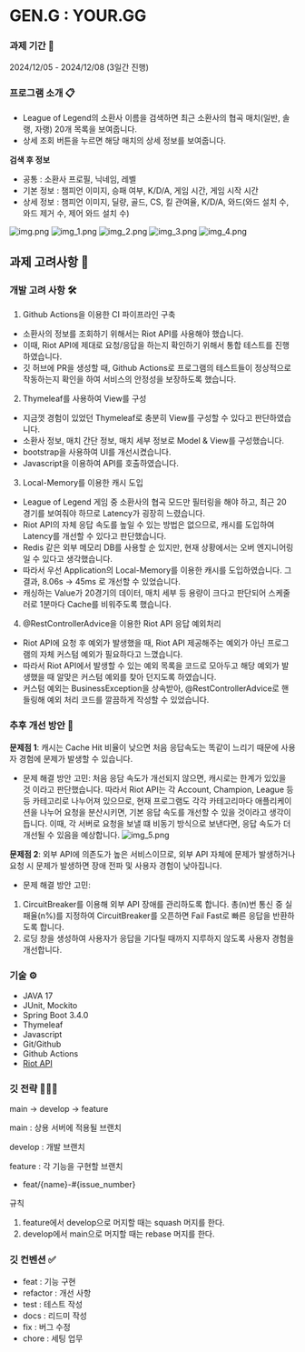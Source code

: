 # GEN.G : YOUR.GG

### 과제 기간 📅

2024/12/05 - 2024/12/08 (3일간 진행)

### 프로그램 소개 📋

- League of Legend의 소환사 이름을 검색하면 최근 소환사의 협곡 매치(일반, 솔랭, 자랭) 20개 목록을 보여줍니다.
- 상세 조회 버튼을 누르면 해당 매치의 상세 정보를 보여줍니다.

**검색 후 정보**

- 공통 : 소환사 프로필, 닉네임, 레벨
- 기본 정보 : 챔피언 이미지, 승패 여부, K/D/A, 게임 시간, 게임 시작 시간
- 상세 정보 : 챔피언 이미지, 딜량, 골드, CS, 킬 관여율, K/D/A, 와드(와드 설치 수, 와드 제거 수, 제어 와드 설치 수)

![img.png](img.png)
![img_1.png](img_1.png)
![img_2.png](img_2.png)
![img_3.png](img_3.png)
![img_4.png](img_4.png)

## 과제 고려사항 🔎

### 개발 고려 사항 🛠️

1. Github Actions을 이용한 CI 파이프라인 구축

- 소환사의 정보를 조회하기 위해서는 Riot API를 사용해야 했습니다.
- 이때, Riot API에 제대로 요청/응답을 하는지 확인하기 위해서 통합 테스트를 진행하였습니다.
- 깃 허브에 PR을 생성할 때, Github Actions로 프로그램의 테스트들이 정상적으로 작동하는지 확인을 하여 서비스의 안정성을 보장하도록 했습니다.

2. Thymeleaf를 사용하여 View를 구성

- 지금껏 경험이 있었던 Thymeleaf로 충분히 View를 구성할 수 있다고 판단하였습니다.
- 소환사 정보, 매치 간단 정보, 매치 세부 정보로 Model & View를 구성했습니다.
- bootstrap을 사용하여 UI를 개선시켰습니다.
- Javascript을 이용하여 API를 호출하였습니다.

3. Local-Memory를 이용한 캐시 도입

- League of Legend 게임 중 소환사의 협곡 모드만 필터링을 해야 하고, 최근 20 경기를 보여줘야 하므로 Latency가 굉장히 느렸습니다.
- Riot API의 자체 응답 속도를 높일 수 있는 방법은 없으므로, 캐시를 도입하여 Latency를 개선할 수 있다고 판단했습니다.
- Redis 같은 외부 메모리 DB를 사용할 순 있지만, 현재 상황에서는 오버 엔지니어링일 수 있다고 생각했습니다.
- 따라서 우선 Application의 Local-Memory를 이용한 캐시를 도입하였습니다. 그 결과, 8.06s -> 45ms 로 개선할 수 있었습니다.
- 캐싱하는 Value가 20경기의 데이터, 매치 세부 등 용량이 크다고 판단되어 스케줄러로 1분마다 Cache를 비워주도록 했습니다.

4. @RestControllerAdvice을 이용한 Riot API 응답 예외처리 

- Riot API에 요청 후 예외가 발생했을 때, Riot API 제공해주는 예외가 아닌 프로그램의 자체 커스텀 예외가 필요하다고 느꼈습니다.
- 따라서 Riot API에서 발생할 수 있는 예외 목록을 코드로 모아두고 해당 예외가 발생했을 때 알맞은 커스텀 예외를 찾아 던지도록 하였습니다.
- 커스텀 예외는 BusinessException을 상속받아, @RestControllerAdvice로 핸들링해 예외 처리 코드를 깔끔하게 작성할 수 있었습니다.

### 추후 개선 방안 🔧
**문제점 1**: 캐시는 Cache Hit 비율이 낮으면 처음 응답속도는 똑같이 느리기 때문에 사용자 경험에 문제가 발생할 수 있습니다.
- 문제 해결 방안 고민: 처음 응담 속도가 개선되지 않으면, 캐시로는 한계가 있있을 것 이라고 판단했습니다. 따라서 Riot API는 각 Account, Champion, League
  등등 카테고리로 나누어져 있으므로, 현재 프로그램도 각각 카테고리마다 애플리케이션을 나누어 요청을 분산시키면, 기본 응답 속도를 개선할 수 있을 것이라고 생각이 듭니다.
  이때, 각 서버로 요청을 보낼 떄 비동기 방식으로 보낸다면, 응답 속도가 더 개선될 수 있음을 예상합니다.
  ![img_5.png](img_5.png)

**문제점 2**: 외부 API에 의존도가 높은 서비스이므로, 외부 API 자체에 문제가 발생하거나 요청 시 문제가 발생하면 장애 전파 및 사용자 경험이 낮아집니다.
- 문제 해결 방안 고민: 
 1. CircuitBreaker를 이용해 외부 API 장애를 관리하도록 합니다. 총(n)번 통신 중 실패율(n%)를 지정하여 CircuitBreaker를 오픈하면
Fail Fast로 빠른 응답을 반환하도록 합니다.
 2. 로딩 창을 생성하여 사용자가 응답을 기다릴 때까지 지루하지 않도록 사용자 경험을 개선합니다.


### 기술 ⚙️

- JAVA 17
- JUnit, Mockito
- Spring Boot 3.4.0
- Thymeleaf
- Javascript
- Git/Github
- Github Actions
- [Riot API](https://developer.riotgames.com/apis)

### 깃 전략 🧑🏻‍💻

main → develop → feature

main : 상용 서버에 적용될 브랜치

develop : 개발 브랜치

feature : 각 기능을 구현할 브랜치

- feat/{name}-#{issue_number}

규칙

1. feature에서 develop으로 머지할 때는 squash 머지를 한다.
2. develop에서 main으로 머지할 때는 rebase 머지를 한다.

### 깃 컨벤션 ✅

- feat : 기능 구현
- refactor : 개선 사항
- test : 테스트 작성
- docs : 리드미 작성
- fix : 버그 수정
- chore : 세팅 업무